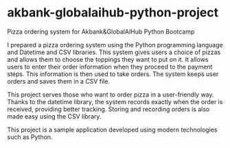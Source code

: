 # akbank-globalaihub-python-project
Pizza ordering system for Akbank&amp;GlobalAIHub Python Bootcamp

I prepared a pizza ordering system using the Python programming language and Datetime and CSV libraries. This system gives users a choice of pizzas and allows them to choose the toppings they want to put on it. It allows users to enter their order information when they proceed to the payment steps. This information is then used to take orders. The system keeps user orders and saves them in a CSV file.

This project serves those who want to order pizza in a user-friendly way. Thanks to the datetime library, the system records exactly when the order is received, providing better tracking. Storing and recording orders is also made easy using the CSV library.

This project is a sample application developed using modern technologies such as Python.
